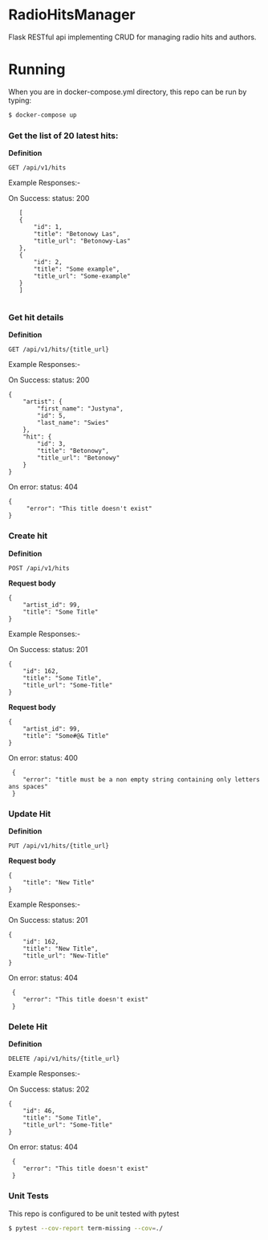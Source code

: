 RadioHitsManager
================

Flask RESTful api implementing CRUD for managing radio hits and authors. 

# Running

When you are in docker-compose.yml directory, this repo can be run by typing:

``` bash
$ docker-compose up
```

### Get the list of 20 latest hits:

**Definition**

`GET /api/v1/hits`

Example Responses:-
     
On Success: status: 200
     
 ```
    [
    {
        "id": 1,
        "title": "Betonowy Las",
        "title_url": "Betonowy-Las"
    },
    {
        "id": 2,
        "title": "Some example",
        "title_url": "Some-example"
    }
    ]
     
```

### Get hit details 

**Definition**

`GET /api/v1/hits/{title_url}`

Example Responses:-
     
On Success: status: 200
     
     
```
{
    "artist": {
        "first_name": "Justyna",
        "id": 5,
        "last_name": "Swies"
    },
    "hit": {
        "id": 3,
        "title": "Betonowy",
        "title_url": "Betonowy"
    }
}
```

On error: status: 404
    
```
{
     "error": "This title doesn't exist"
}
 ``` 
    
### Create hit 

**Definition**

`POST /api/v1/hits`

**Request body**
```
{
	"artist_id": 99,
	"title": "Some Title"
}
```

Example Responses:-
     
On Success: status: 201

```
{
    "id": 162,
    "title": "Some Title",
    "title_url": "Some-Title"
}

```

**Request body**
```
{
	"artist_id": 99,
	"title": "Some#@& Title"
}
```

On error: status: 400
    
```
 {
    "error": "title must be a non empty string containing only letters ans spaces"
 }
``` 
### Update Hit

**Definition**

`PUT /api/v1/hits/{title_url}` 

**Request body**

```
{
	"title": "New Title"
}
```

Example Responses:-
     
On Success: status: 201

```
{
    "id": 162,
    "title": "New Title",
    "title_url": "New-Title"
}

```

On error: status: 404
    
```
 {
    "error": "This title doesn't exist"
 }
```

### Delete Hit

**Definition**

`DELETE /api/v1/hits/{title_url}`


Example Responses:-

On Success: status: 202

```
{
    "id": 46,
    "title": "Some Title",
    "title_url": "Some-Title"
}
```

On error: status: 404
    
```
 {
    "error": "This title doesn't exist"
 }
```

### Unit Tests
This repo is configured to be unit tested with pytest

```bash
$ pytest --cov-report term-missing --cov=./

```
